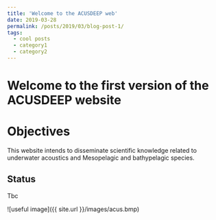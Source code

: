 ```yaml
---
title: 'Welcome to the ACUSDEEP web'
date: 2019-03-28
permalink: /posts/2019/03/blog-post-1/
tags:
  - cool posts
  - category1
  - category2
---
```




Welcome to the first version of the ACUSDEEP website
======

Objectives
======

This website intends to disseminate scientific knowledge related to underwater acoustics and Mesopelagic and bathypelagic species.

Status
------
Tbc


![useful image]({{ site.url }}/images/acus.bmp)
